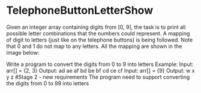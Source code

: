 # TelephoneButtonLetterShow
Given an integer array containing digits from [0, 9], the task is to print all possible letter 
combinations that the numbers could represent. A mapping of digit to letters (just like 
on the telephone buttons) is being followed. Note that 0 and 1 do not map to any 
letters. All the mapping are shown in the image below:

Write a program to convert the digits from 0 to 9 into letters
Example:
Input: arr[] = {2, 3}
Output: ad ae af bd be bf cd ce cf
Input: arr[] = {9}
Output: w x y z
#Stage 2 - new requirements
The program need to support converting the digits from 0 to 99 into letters
